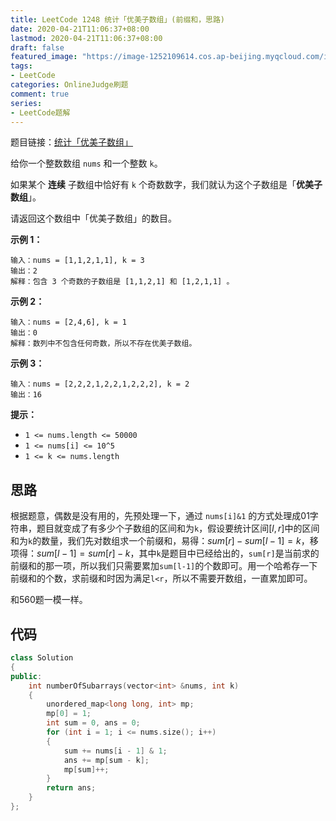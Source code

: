 ```yaml
---
title: LeetCode 1248 统计「优美子数组」(前缀和，思路)
date: 2020-04-21T11:06:37+08:00
lastmod: 2020-04-21T11:06:37+08:00
draft: false
featured_image: "https://image-1252109614.cos.ap-beijing.myqcloud.com/img/20210508221015.png"
tags:
- LeetCode
categories: OnlineJudge刷题
comment: true
series:
- LeetCode题解
---
```


题目链接：[统计「优美子数组」](https://leetcode-cn.com/problems/count-number-of-nice-subarrays/)

给你一个整数数组 `nums` 和一个整数 `k`。

如果某个 **连续** 子数组中恰好有 `k` 个奇数数字，我们就认为这个子数组是「**优美子数组**」。

请返回这个数组中「优美子数组」的数目。

 

**示例 1：**

```
输入：nums = [1,1,2,1,1], k = 3
输出：2
解释：包含 3 个奇数的子数组是 [1,1,2,1] 和 [1,2,1,1] 。
```

**示例 2：**

```
输入：nums = [2,4,6], k = 1
输出：0
解释：数列中不包含任何奇数，所以不存在优美子数组。
```

**示例 3：**

```
输入：nums = [2,2,2,1,2,2,1,2,2,2], k = 2
输出：16
```

 

**提示：**

- `1 <= nums.length <= 50000`
- `1 <= nums[i] <= 10^5`
- `1 <= k <= nums.length`

## 思路

根据题意，偶数是没有用的，先预处理一下，通过 `nums[i]&1` 的方式处理成01字符串，题目就变成了有多少个子数组的区间和为`k`，假设要统计区间$[l,r]$中的区间和为`k`的数量，我们先对数组求一个前缀和，易得：$sum[r]-sum[l-1]=k$，移项得：$sum[l-1]=sum[r]-k$，其中`k`是题目中已经给出的，`sum[r]`是当前求的前缀和的那一项，所以我们只需要累加`sum[l-1]`的个数即可。用一个哈希存一下前缀和的个数，求前缀和时因为满足`l<r`，所以不需要开数组，一直累加即可。

和560题一模一样。

## 代码

```cpp
class Solution
{
public:
    int numberOfSubarrays(vector<int> &nums, int k)
    {
        unordered_map<long long, int> mp;
        mp[0] = 1;
        int sum = 0, ans = 0;
        for (int i = 1; i <= nums.size(); i++)
        {
            sum += nums[i - 1] & 1;
            ans += mp[sum - k];
            mp[sum]++;
        }
        return ans;
    }
};
```



